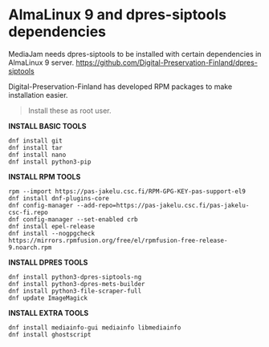 # AlmaLinux 9 and dpres-siptools dependencies

MediaJam needs dpres-siptools to be installed with certain dependencies in AlmaLinux 9 server. 
https://github.com/Digital-Preservation-Finland/dpres-siptools

Digital-Preservation-Finland has developed RPM packages to make installation easier.

> Install these as root user.

**INSTALL BASIC TOOLS**
```
dnf install git
dnf install tar
dnf install nano
dnf install python3-pip
```
**INSTALL RPM TOOLS**
```
rpm --import https://pas-jakelu.csc.fi/RPM-GPG-KEY-pas-support-el9 
dnf install dnf-plugins-core 
dnf config-manager --add-repo=https://pas-jakelu.csc.fi/pas-jakelu-csc-fi.repo
dnf config-manager --set-enabled crb
dnf install epel-release
dnf install --nogpgcheck https://mirrors.rpmfusion.org/free/el/rpmfusion-free-release-9.noarch.rpm
```
**INSTALL DPRES TOOLS**
```
dnf install python3-dpres-siptools-ng
dnf install python3-dpres-mets-builder
dnf install python3-file-scraper-full 
dnf update ImageMagick
```
**INSTALL EXTRA TOOLS**
```
dnf install mediainfo-gui mediainfo libmediainfo
dnf install ghostscript
